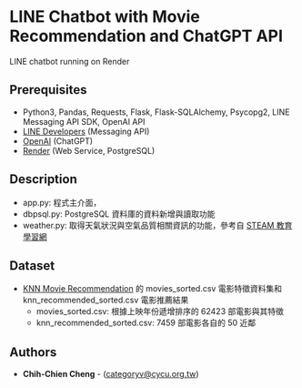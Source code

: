 # LINE Chatbot with Movie Recommendation and ChatGPT API
LINE chatbot running on Render

## Prerequisites
- Python3, Pandas, Requests, Flask, Flask-SQLAlchemy, Psycopg2, LINE Messaging API SDK, OpenAI API
- [LINE Developers](https://developers.line.biz/en/) (Messaging API)
- [OpenAI](https://platform.openai.com/) (ChatGPT)
- [Render](https://render.com/) (Web Service, PostgreSQL)

## Description
- app.py: 程式主介面，
- dbpsql.py: PostgreSQL 資料庫的資料新增與讀取功能
- weather.py: 取得天氣狀況與空氣品質相關資訊的功能，參考自 [STEAM 教育學習網](https://steam.oxxostudio.tw/category/python/example/line-bot-weather-3.html)

## Dataset
- [KNN Movie Recommendation](https://github.com/Magic8763/knn_recommendation) 的 movies_sorted.csv 電影特徵資料集和 knn_recommended_sorted.csv 電影推薦結果
  - movies_sorted.csv: 根據上映年份遞增排序的 62423 部電影與其特徵
  - knn_recommended_sorted.csv: 7459 部電影各自的 50 近鄰

## Authors
* **Chih-Chien Cheng** - (categoryv@cycu.org.tw)
